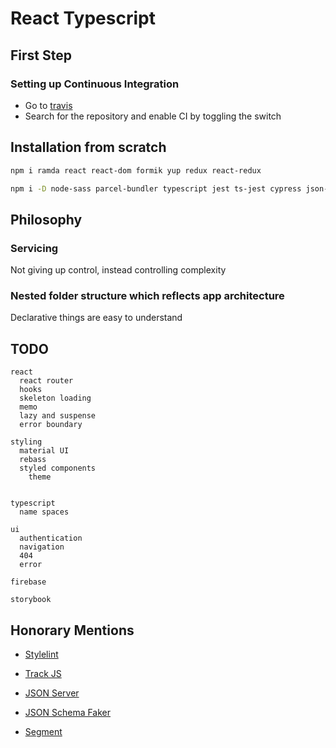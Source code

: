 # React Typescript

## First Step

### Setting up Continuous Integration

- Go to [travis](https://travis-ci.org/account/repositories)
- Search for the repository and enable CI by toggling the switch

## Installation from scratch

```sh
npm i ramda react react-dom formik yup redux react-redux
```

```sh
npm i -D node-sass parcel-bundler typescript jest ts-jest cypress json-server json-schema-faker prettier eslint eslint-config-airbnb eslint-plugin-import eslint-plugin-react eslint-plugin-jsx-a11y @types/react @types/react-dom @types/jest @types/ramda @types/formik @types/yup
```

## Philosophy

### Servicing

Not giving up control, instead controlling complexity

### Nested folder structure which reflects app architecture

Declarative things are easy to understand

## TODO

```text
react
  react router
  hooks
  skeleton loading
  memo
  lazy and suspense
  error boundary

styling
  material UI
  rebass
  styled components
    theme


typescript
  name spaces

ui
  authentication
  navigation
  404
  error

firebase

storybook

```

## Honorary Mentions

- [Stylelint](https://stylelint.io/)

- [Track JS](https://trackjs.com/)

- [JSON Server](https://github.com/typicode/json-server)

- [JSON Schema Faker](https://github.com/json-schema-faker/json-schema-faker/)

- [Segment](https://segment.com/)
